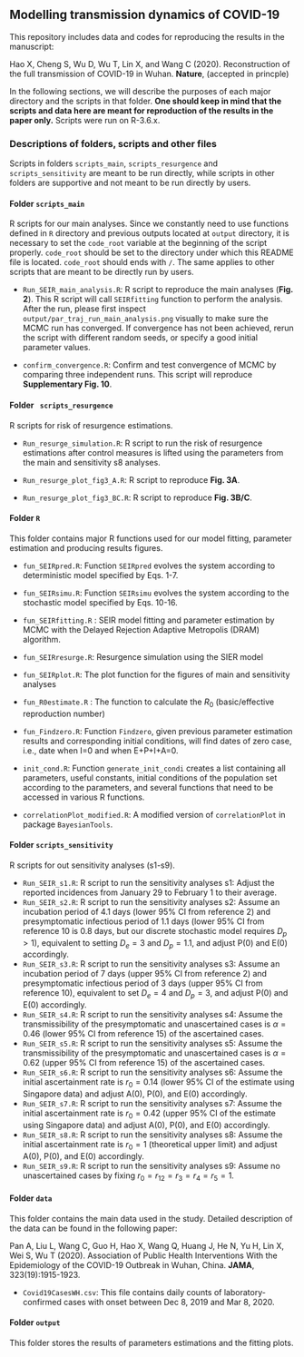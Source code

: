 ## Modelling transmission dynamics of COVID-19

This repository includes data and codes for reproducing the results in the manuscript:

Hao X, Cheng S, Wu D, Wu T, Lin X, and Wang C (2020). Reconstruction of the full transmission of COVID-19 in Wuhan. **Nature**, (accepted in princple)

In the following sections, we will describe the purposes of each major directory and the scripts in that folder. **One should keep in mind that the scripts and data here are meant for reproduction of the results in the paper only.** Scripts were run on R-3.6.x.



### Descriptions of folders, scripts and other files

Scripts in folders `scripts_main`, `scripts_resurgence`  and `scripts_sensitivity`  are meant to be run directly, while scripts in other folders are supportive and not meant to be run directly by users.

#### Folder `scripts_main `

R scripts for our main analyses. Since we constantly need to use functions defined in `R` directory and previous outputs located at `output` directory, it is necessary to set the `code_root` variable at the beginning of the script properly. `code_root` should be set to the directory under which this README file is located. `code_root` should ends with `/`. The same applies to other scripts that are meant to be directly run by users.

- `Run_SEIR_main_analysis.R`: R script to reproduce the main analyses (**Fig. 2**). This R script will call `SEIRfitting` function to perform the analysis. After the run, please first inspect `output/par_traj_run_main_analysis.png`  visually to make sure the MCMC run has converged. If convergence has not been achieved, rerun the script with different random seeds, or specify a good initial parameter values.

- `confirm_convergence.R`:  Confirm and test convergence of MCMC by comparing three independent runs. This script will reproduce **Supplementary Fig. 10**.



#### Folder ` scripts_resurgence`

R scripts for risk of resurgence estimations.

- `Run_resurge_simulation.R`: R script to run the risk of resurgence estimations after control measures is lifted using the parameters from the main and sensitivity s8 analyses.

- `Run_resurge_plot_fig3_A.R`: R script to reproduce **Fig. 3A**.

- `Run_resurge_plot_fig3_BC.R`: R script to reproduce **Fig. 3B/C**.



#### Folder `R`
This folder contains major R functions used for our model fitting, parameter estimation and producing results figures. 

- `fun_SEIRpred.R`: Function `SEIRpred` evolves the system according to deterministic model specified by Eqs. 1-7.

- `fun_SEIRsimu.R`: Function `SEIRsimu` evolves the system according to the stochastic model specified by Eqs. 10-16.

- `fun_SEIRfitting.R` : SEIR model fitting and parameter estimation by MCMC with the Delayed Rejection Adaptive Metropolis (DRAM) algorithm.

- `fun_SEIRresurge.R`: Resurgence simulation using the SIER model

- `fun_SEIRplot.R`: The plot function for the figures of main and sensitivity analyses

- `fun_R0estimate.R` : The function to calculate the $R_0$ (basic/effective reproduction number)

- `fun_Findzero.R`: Function `Findzero`, given previous parameter estimation results and corresponding initial conditions, will find dates of zero case, i.e., date when I=0 and when E+P+I+A=0.

- `init_cond.R`: Function `generate_init_condi` creates a list containing all parameters, useful constants, initial conditions of the population set according to the parameters, and several functions that need to be accessed in various R functions.

- `correlationPlot_modified.R`: A modified version of `correlationPlot` in package `BayesianTools`.



#### Folder `scripts_sensitivity`

R scripts for out sensitivity analyses (s1-s9).

- `Run_SEIR_s1.R`: R script to run the sensitivity analyses s1: Adjust the reported incidences from January 29 to February 1 to their average. 
- `Run_SEIR_s2.R`: R script to run the sensitivity analyses s2: Assume an incubation period of 4.1 days (lower 95% CI from reference 2) and presymptomatic infectious period of 1.1 days (lower 95% CI from reference 10 is 0.8 days, but our discrete stochastic model requires $D_p>1$), equivalent to setting $D_e=3$ and $D_p=1.1$, and adjust P(0) and E(0) accordingly.
- `Run_SEIR_s3.R`: R script to run the sensitivity analyses s3: Assume an incubation period of 7 days (upper 95% CI from reference 2) and presymptomatic infectious period of 3 days (upper 95% CI from reference 10), equivalent to set $D_e=4$ and $D_p=3$, and adjust P(0) and E(0) accordingly.
- `Run_SEIR_s4.R`: R script to run the sensitivity analyses s4: Assume the transmissibility of the presymptomatic and unascertained cases is $α=0.46$ (lower 95% CI from reference 15) of the ascertained cases. 
- `Run_SEIR_s5.R`: R script to run the sensitivity analyses s5: Assume the transmissibility of the presymptomatic and unascertained cases is $α=0.62$ (upper 95% CI from reference 15) of the ascertained cases. 
- `Run_SEIR_s6.R`: R script to run the sensitivity analyses s6: Assume the initial ascertainment rate is $r_0=0.14$ (lower 95% CI of the estimate using Singapore data) and adjust A(0), P(0), and E(0) accordingly.
- `Run_SEIR_s7.R`: R script to run the sensitivity analyses s7: Assume the initial ascertainment rate is $r_0=0.42$ (upper 95% CI of the estimate using Singapore data) and adjust A(0), P(0), and E(0) accordingly.
- `Run_SEIR_s8.R`: R script to run the sensitivity analyses s8: Assume the initial ascertainment rate is $r_0=1$ (theoretical upper limit) and adjust A(0), P(0), and E(0) accordingly.
- `Run_SEIR_s9.R`: R script to run the sensitivity analyses s9: Assume no unascertained cases by fixing $r_0=r_{12}=r_3=r_4=r_5=1$. 



#### Folder `data`

This folder contains the main data used in the study. Detailed description of the data can be found in the following paper:

Pan A, Liu L, Wang C, Guo H, Hao X, Wang Q, Huang J, He N, Yu H, Lin X, Wei S, Wu T (2020). Association of Public Health Interventions With the Epidemiology of the COVID-19 Outbreak in Wuhan, China. **JAMA**, 323(19):1915-1923.

- `Covid19CasesWH.csv`: This file contains daily counts of laboratory-confirmed cases with onset between Dec 8, 2019 and Mar 8, 2020.  


#### Folder `output `

This folder stores the results of parameters estimations and the fitting plots. 




